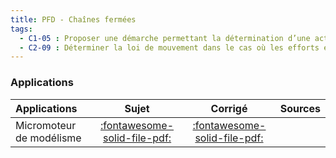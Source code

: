 ```yaml
---
title: PFD - Chaînes fermées 
tags:
  - C1-05 : Proposer une démarche permettant la détermination d’une action mécanique inconnue ou d'une loi de mouvement.
  - C2-09 : Déterminer la loi de mouvement dans le cas où les efforts extérieurs sont connus.
---
```



### Applications 
 
| Applications | Sujet | Corrigé | Sources  | 
| :-------------- | :---: | :-----: | :------: | 
| Micromoteur de modélisme | [:fontawesome-solid-file-pdf:](http://xpessoles-cpge.fr/pdf/Cy_04_03_PFD_CF_App_01_Micromoteur_Sujet.pdf) | [:fontawesome-solid-file-pdf:](http://xpessoles-cpge.fr/pdf/Cy_04_03_PFD_CF_App_01_Micromoteur_Corrige.pdf) | 




